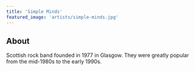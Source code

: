 ```yaml
---
title: 'Simple Minds'
featured_image: 'artists/simple-minds.jpg'
---
```


## About

Scottish rock band founded in 1977 in Glasgow. They were greatly popular from the mid-1980s to the early 1990s.
